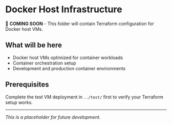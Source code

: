# Docker Host Infrastructure

🔧 **COMING SOON** - This folder will contain Terraform configuration for Docker host VMs.

## What will be here

- Docker host VMs optimized for container workloads
- Container orchestration setup
- Development and production container environments

## Prerequisites

Complete the test VM deployment in `../test/` first to verify your Terraform setup works.

---

*This is a placeholder for future development.*